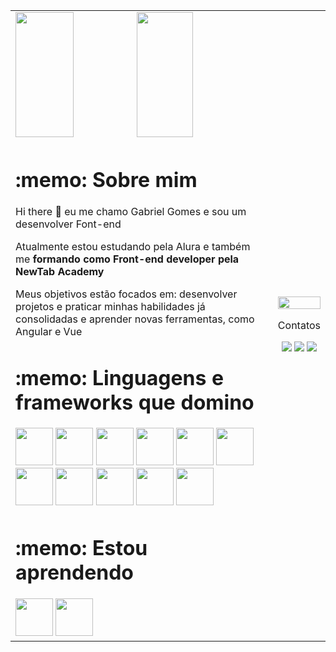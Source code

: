 <table>
  
<td align="left"> 
  <div width="100%">
    <a href="https://github.com/gabrielfgomss"></a>
    <img width="49%" height="200px" src="https://github-readme-stats.vercel.app/api?username=Gabrielfgomss&show_icons=true&theme=dracula&include_all_commits=true&count_private=true"/>
    <img width="48%" height="200px" src="https://github-readme-stats.vercel.app/api/top-langs/?username=Gabrielfgomss&layout=compact&langs_count=7&theme=dracula" />
  </div>
  
  <div>
    <h1> :memo: Sobre mim</h1>
    <p >Hi there 👋 eu me chamo Gabriel Gomes e sou um desenvolver Font-end</p>
    <p>Atualmente estou estudando pela Alura e também me <strong>formando como Front-end developer pela NewTab Academy</strong></p>
    <p>Meus objetivos estão focados em: desenvolver projetos e praticar minhas habilidades já consolidadas e aprender novas ferramentas, como Angular e Vue</p>
  </div>
 
  <div>
      <h1> :memo: Linguagens e frameworks que domino</h1>
      <img src="https://cdn.jsdelivr.net/gh/devicons/devicon/icons/html5/html5-plain-wordmark.svg" width='60' height='60'/>
      <img src="https://cdn.jsdelivr.net/gh/devicons/devicon/icons/css3/css3-plain-wordmark.svg" width='60' height='60'/>
      <img src="https://cdn.jsdelivr.net/gh/devicons/devicon/icons/javascript/javascript-plain.svg" width='60' height='60'/>
      <img src="https://cdn.jsdelivr.net/gh/devicons/devicon/icons/react/react-original-wordmark.svg" width='60' height='60'/>
      <img src="https://cdn.jsdelivr.net/gh/devicons/devicon/icons/git/git-original.svg" width='60' height='60'/>
      <img src="https://cdn.jsdelivr.net/gh/devicons/devicon/icons/nodejs/nodejs-original-wordmark.svg" width='60' height='60'/>
      <img src="https://cdn.jsdelivr.net/gh/devicons/devicon/icons/bootstrap/bootstrap-original.svg" width='60' height='60'/>
      <img src="https://cdn.jsdelivr.net/gh/devicons/devicon/icons/tailwindcss/tailwindcss-plain.svg" width='60' height='60'/>
      <img src="https://cdn.jsdelivr.net/gh/devicons/devicon/icons/mongodb/mongodb-original-wordmark.svg" width='60' height='60'/>
      <img src="https://cdn.jsdelivr.net/gh/devicons/devicon/icons/express/express-original.svg" width='60' height='60'/>
      <img src="https://cdn.jsdelivr.net/gh/devicons/devicon/icons/mysql/mysql-original-wordmark.svg" width='60' height='60'/>
  </div>
  
  <div>
      <h1> :memo: Estou aprendendo</h1>
      <img src="https://cdn.jsdelivr.net/gh/devicons/devicon/icons/angularjs/angularjs-original.svg" width='60' height='60'/>
      <img src="https://cdn.jsdelivr.net/gh/devicons/devicon/icons/firebase/firebase-plain-wordmark.svg" width='60' height='60'/>
  <td>
    
  <td align="right">
    <img src="https://raw.githubusercontent.com/gist/Gabrielfgomss/6caf0fa71ce2415ca3cf56b73e118833/raw/03bf6837d45d72510f830c2cd3213ea69a24dd32/githubcard.svg" widht="100%" height="100%"/>
    <p align="center">Contatos</p>
    <div align="center">
      <a href="https://instagram.com/gabrielfgomss" target="_blank"><img src="https://img.shields.io/badge/-Instagram-%23E4405F?style=for-the-badge&logo=instagram&logoColor=white" target="_blank"></a>
      <a href="https://www.linkedin.com/in/gabriel-gomes-fernandes" target="_blank"><img src="https://img.shields.io/badge/-LinkedIn-%230077B5?style=for-the-badge&logo=linkedin&logoColor=white" target="_blank"></a>
      <a href = "mailto:contato@seu-usuário-aqui"><img src="https://img.shields.io/badge/Email-gabriel.gomes__fernandes%40hotmail.com-blue" target="_blank"></a>
    </div>
  </td>
    
</table>
